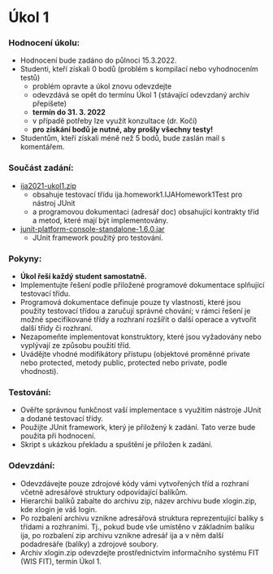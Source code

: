 # Úkol 1

### __Hodnocení úkolu:__

* Hodnocení bude zadáno do půlnoci 15.3.2022.
* Studenti, kteří získali 0 bodů (problém s kompilací nebo vyhodnocením testů)
  * problém opravte a úkol znovu odevzdejte
  * odevzdává se opět do termínu Úkol 1 (stávající odevzdaný archiv přepíšete)
  * __termín do 31. 3. 2022__
  * v případě potřeby lze využít konzultace (dr. Kočí)
  * __pro získání bodů je nutné, aby prošly všechny testy!__
* Studentům, kteří získali méně než 5 bodů, bude zaslán mail s komentářem.

### __Součást zadání:__

* [ija2021-ukol1.zip](https://moodle.vut.cz/pluginfile.php/403328/mod_page/content/14/ija2021-ukol1.zip?time=1645651846570)
  * obsahuje testovací třídu ija.homework1.IJAHomework1Test pro nástroj JUnit
  * a programovou dokumentaci (adresář doc) obsahující kontrakty tříd a metod, které mají být implementovány.
* [junit-platform-console-standalone-1.6.0.jar](https://moodle.vut.cz/pluginfile.php/403328/mod_page/content/14/junit-platform-console-standalone-1.6.0.jar)
  * JUnit framework použitý pro testování.
 
### __Pokyny:__

* __Úkol řeší každý student samostatně.__
* Implementujte řešení podle přiložené programové dokumentace splňující testovací třídu.
* Programová dokumentace definuje pouze ty vlastnosti, které jsou použity testovací třídou a zaručují správné chování; v rámci řešení je možné specifikované třídy a rozhraní rozšířit o další operace a vytvořit další třídy či rozhraní.
* Nezapomeňte implementovat konstruktory, které jsou vyžadovány nebo vyplývají ze způsobu použití tříd.
* Uvádějte vhodné modifikátory přístupu (objektové proměnné private nebo protected, metody public, protected nebo private, podle vhodnosti).

### __Testování:__

* Ověřte správnou funkčnost vaší implementace s využitím nástroje JUnit a dodané testovací třídy.
* Použijte JUnit framework, který je přiložený k zadání. Tato verze bude použita při hodnocení.
* Skript s ukázkou překladu a spuštění je přiložen k zadání.

### __Odevzdání:__

* Odevzdávejte pouze zdrojové kódy vámi vytvořených tříd a rozhraní včetně adresářové struktury odpovídající balíkům.
* Hierarchii balíků zabalte do archivu zip, název archivu bude xlogin.zip, kde xlogin je váš login.
* Po rozbalení archivu vznikne adresářová struktura reprezentující balíky s třídami a rozhraními. Tj., pokud bude vše umístěno v základním balíku ija, po rozbalení zip archivu vznikne adresář ija a v něm další podadresáře (balíky) a zdrojové soubory.
* Archiv xlogin.zip odevzdejte prostřednictvím informačního systému FIT (WIS FIT), termín Úkol 1.
